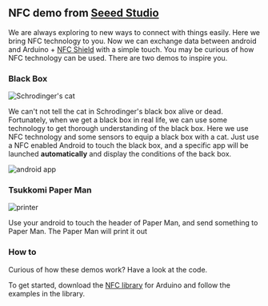 ## NFC demo from [Seeed Studio][1]
We are always exploring to new ways to connect with things easily.
Here we bring NFC technology to you. Now we can exchange data between android and Arduino + [NFC Shield][2] with a simple touch.
You may be curious of how NFC technology can be used. There are two demos to inspire you.
### Black Box

![Schrodinger's cat][3]

We can't not tell the cat in Schrodinger's black box alive or dead. Fortunately, when we get a black box in real life,
we can use some technology to get thorough understanding of the black box. Here we use NFC technology and some sensors
to equip a black box with a cat. Just use a NFC enabled Android to touch the black box, and a specific app will 
be launched **automatically** and display the conditions of the back box.

![android app][4]

### Tsukkomi Paper Man

![printer][5]

Use your android to touch the header of Paper Man, and send something to Paper Man. The Paper Man will print it out


### How to
Curious of how these demos work? Have a look at the code.

To get started, download the [NFC library][6] for Arduino and follow the examples in the library.


[1]: http://seeedstudio.com
[2]: http://www.seeedstudio.com/depot/nfc-shield-v20-p-1370.html?cPath=19_24
[3]: https://raw.github.com/xiongyihui/NFCDemo/master/cat.jpg
[4]: https://raw.github.com/xiongyihui/NFCDemo/master/app.png
[5]: https://raw.github.com/xiongyihui/NFCDemo/master/printer.jpg
[6]: https://github.com/Seeed-Studio/PN532
